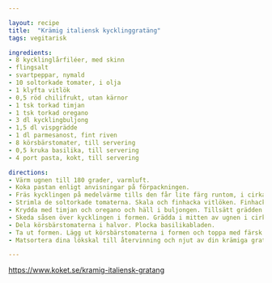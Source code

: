 ```yaml
---

layout: recipe
title:  "Krämig italiensk kycklinggratäng"
tags: vegitarisk

ingredients:
- 8 kycklinglårfiléer, med skinn
- flingsalt
- svartpeppar, nymald
- 10 soltorkade tomater, i olja
- 1 klyfta vitlök
- 0,5 röd chilifrukt, utan kärnor
- 1 tsk torkad timjan
- 1 tsk torkad oregano
- 3 dl kycklingbuljong
- 1,5 dl vispgrädde
- 1 dl parmesanost, fint riven
- 8 körsbärstomater, till servering
- 0,5 kruka basilika, till servering
- 4 port pasta, kokt, till servering

directions:
- Värm ugnen till 180 grader, varmluft.
- Koka pastan enligt anvisningar på förpackningen.
- Fräs kycklingen på medelvärme tills den får lite färg runtom, i cirka 5 minuter. Salta och peppra. Lägg över i en ugnsform.
- Strimla de soltorkade tomaterna. Skala och finhacka vitlöken. Finhacka chilin. Fräs tomaterna, vitlöken och chilin i cirka 2 minuter, tills det börjar dofta härligt.
- Krydda med timjan och oregano och häll i buljongen. Tillsätt grädden och parmesanosten. Låt det sjuda försiktigt tills osten smälter.
- Skeda såsen över kycklingen i formen. Grädda i mitten av ugnen i cirka 15 minuter.
- Dela körsbärstomaterna i halvor. Plocka basilikabladen.
- Ta ut formen. Lägg ut körsbärstomaterna i formen och toppa med färsk basilika. Servera gratängen direkt med pasta.
- Matsortera dina lökskal till återvinning och njut av din krämiga gratäng!

---
```


https://www.koket.se/kramig-italiensk-gratang
